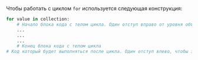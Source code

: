 Чтобы работать с циклом `for` используется следующая конструкция:

```python
for value in collection:
    # Начало блока кода с телом цикла. Один отступ вправо от уровня объявления цикла
    ...
    ...
    ...
    # Конец блока кода с телом цикла
# Код который будет выполняться после цикла. Один отступ влево, чтобы закончить объявление цикла
```
